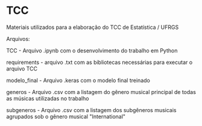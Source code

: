 # TCC
Materiais utilizados para a elaboração do TCC de Estatística / UFRGS


Arquivos:

TCC - Arquivo .ipynb com o desenvolvimento do trabalho em Python

requirements - arquivo .txt com as bibliotecas necessárias para executar o arquivo TCC

modelo_final - Arquivo .keras com o modelo final treinado

generos - Arquivo .csv com a listagem do gênero musical principal de todas as músicas utilizadas no trabalho

subgeneros - Arquivo .csv com a listagem dos subgêneros musicais agrupados sob o gênero musical "International"
